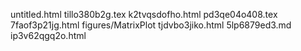 untitled.html
tillo380b2g.tex
k2tvqsdofho.html
pd3qe04o408.tex
7faof3p21jg.html
figures/MatrixPlot
tjdvbo3jiko.html
5lp6879ed3.md
ip3v62qgq2o.html